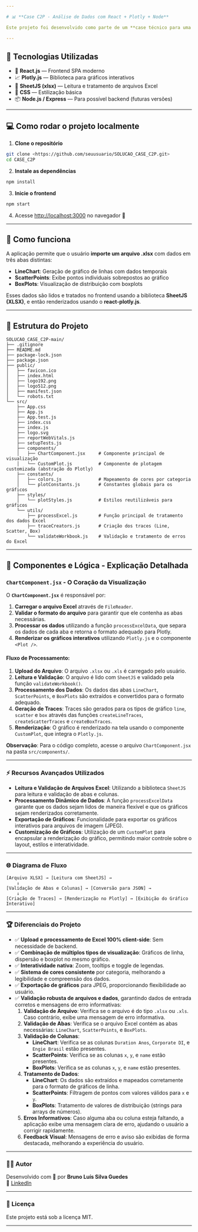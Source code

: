 ```yaml
---

# 📊 **Case C2P - Análise de Dados com React + Plotly + Node**

Este projeto foi desenvolvido como parte de um **case técnico para uma vaga de estágio Full Stack**. A proposta consistia em construir uma aplicação que **exibe visualizações gráficas** baseadas em dados fornecidos via planilha Excel, utilizando **React**, **Plotly.js**, **Node.js**, e **Excel Processing** no frontend.

---
```


## 🚀 **Tecnologias Utilizadas**

- 🧠 **React.js** — Frontend SPA moderno
- 📈 **Plotly.js** — Biblioteca para gráficos interativos
- 📁 **SheetJS (xlsx)** — Leitura e tratamento de arquivos Excel
- 🎨 **CSS** — Estilização básica
- 📦 **Node.js / Express** — Para possível backend (futuras versões)

---

## 💻 **Como rodar o projeto localmente**

1. **Clone o repositório**

```bash
git clone <https://github.com/seuusuario/SOLUCAO_CASE_C2P.git>
cd CASE_C2P
```

2. **Instale as dependências**

```bash
npm install
```

3. **Inicie o frontend**

```bash
npm start
```

4. Acesse [http://localhost:3000](http://localhost:3000/) no navegador 🚀

---

## 🧠 **Como funciona**

A aplicação permite que o usuário **importe um arquivo .xlsx** com dados em três abas distintas:

- **LineChart**: Geração de gráfico de linhas com dados temporais
- **ScatterPoints**: Exibe pontos individuais sobrepostos ao gráfico
- **BoxPlots**: Visualização de distribuição com boxplots

Esses dados são lidos e tratados no frontend usando a biblioteca **SheetJS (XLSX)**, e então renderizados usando o **react-plotly.js**.

---

## 📁 **Estrutura do Projeto**

```
SOLUCAO_CASE_C2P-main/
├── .gitignore
├── README.md
├── package-lock.json
├── package.json
├── public/
│   ├── favicon.ico
│   ├── index.html
│   ├── logo192.png
│   ├── logo512.png
│   ├── manifest.json
│   └── robots.txt
└── src/
    ├── App.css
    ├── App.js
    ├── App.test.js
    ├── index.css
    ├── index.js
    ├── logo.svg
    ├── reportWebVitals.js
    ├── setupTests.js
    ├── components/
    │   ├── ChartComponent.jsx     # Componente principal de visualização
    │   └── CustomPlot.js          # Componente de plotagem customizada (abstração do Plotly)
    ├── constants/
    │   ├── colors.js              # Mapeamento de cores por categoria
    │   └── plotConstants.js       # Constantes globais para os gráficos
    ├── styles/
    │   └── plotStyles.js          # Estilos reutilizáveis para gráficos
    └── utils/
        ├── processExcel.js        # Função principal de tratamento dos dados Excel
        ├── traceCreators.js       # Criação dos traces (Line, Scatter, Box)
        └── validateWorkbook.js    # Validação e tratamento de erros do Excel
```

---

## 🧩 **Componentes e Lógica - Explicação Detalhada**

### **`ChartComponent.jsx` - O Coração da Visualização**

O **`ChartComponent.jsx`** é responsável por:

1. **Carregar o arquivo Excel** através de `FileReader`.
2. **Validar o formato do arquivo** para garantir que ele contenha as abas necessárias.
3. **Processar os dados** utilizando a função `processExcelData`, que separa os dados de cada aba e retorna o formato adequado para Plotly.
4. **Renderizar os gráficos interativos** utilizando `Plotly.js` e o componente `<Plot />`.

#### **Fluxo de Processamento**:

1. **Upload do Arquivo**: O arquivo `.xlsx` ou `.xls` é carregado pelo usuário.
2. **Leitura e Validação**: O arquivo é lido com `SheetJS` e validado pela função `validateWorkbook()`.
3. **Processamento dos Dados**: Os dados das abas `LineChart`, `ScatterPoints`, e `BoxPlots` são extraídos e convertidos para o formato adequado.
4. **Geração de Traces**: Traces são gerados para os tipos de gráfico `line`, `scatter` e `box` através das funções `createLineTraces`, `createScatterTraces` e `createBoxTraces`.
5. **Renderização**: O gráfico é renderizado na tela usando o componente `CustomPlot`, que integra o `Plotly.js`.

**Observação**: Para o código completo, acesse o arquivo `ChartComponent.jsx` na pasta `src/components/`.

---

### ⚡ **Recursos Avançados Utilizados**
- **Leitura e Validação de Arquivos Excel**: Utilizando a biblioteca `SheetJS` para leitura e validação de abas e colunas.
- **Processamento Dinâmico de Dados**: A função `processExcelData` garante que os dados sejam lidos de maneira flexível e que os gráficos sejam renderizados corretamente.
- **Exportação de Gráficos**: Funcionalidade para exportar os gráficos interativos para arquivos de imagem (JPEG).
- **Customização de Gráficos**: Utilização de um `CustomPlot` para encapsular a renderização do gráfico, permitindo maior controle sobre o layout, estilos e interatividade.

---

### 🌐 **Diagrama de Fluxo**

```
[Arquivo XLSX] → [Leitura com SheetJS] →
    ↓
[Validação de Abas e Colunas] → [Conversão para JSON] →
    ↓
[Criação de Traces] → [Renderização no Plotly] → [Exibição do Gráfico Interativo]
```

---

### 🏆 **Diferenciais do Projeto**

- ✅ **Upload e processamento de Excel 100% client-side**: Sem necessidade de backend.
- ✅ **Combinação de múltiplos tipos de visualização**: Gráficos de linha, dispersão e boxplot no mesmo gráfico.
- ✅ **Interatividade nativa**: Zoom, tooltips e toggle de legendas.
- ✅ **Sistema de cores consistente** por categoria, melhorando a legibilidade e compreensão dos dados.
- ✅ **Exportação de gráficos** para JPEG, proporcionando flexibilidade ao usuário.
- ✅ **Validação robusta de arquivos e dados**, garantindo dados de entrada corretos e mensagens de erro informativas:
  1. **Validação de Arquivo**: Verifica se o arquivo é do tipo `.xlsx` ou `.xls`. Caso contrário, exibe uma mensagem de erro informativa.
  2. **Validação de Abas**: Verifica se o arquivo Excel contém as abas necessárias: `LineChart`, `ScatterPoints`, e `BoxPlots`.
  3. **Validação de Colunas**:
     - **LineChart**: Verifica se as colunas `Duration Anos`, `Corporate DI`, e `Engie Brasil` estão presentes.
     - **ScatterPoints**: Verifica se as colunas `x`, `y`, e `name` estão presentes.
     - **BoxPlots**: Verifica se as colunas `x`, `y`, e `name` estão presentes.
  4. **Tratamento de Dados**:
     - **LineChart**: Os dados são extraídos e mapeados corretamente para o formato de gráficos de linha.
     - **ScatterPoints**: Filtragem de pontos com valores válidos para `x` e `y`.
     - **BoxPlots**: Tratamento de valores de distribuição (strings para arrays de números).
  5. **Erros Informativos**: Caso alguma aba ou coluna esteja faltando, a aplicação exibe uma mensagem clara de erro, ajudando o usuário a corrigir rapidamente.
  6. **Feedback Visual**: Mensagens de erro e aviso são exibidas de forma destacada, melhorando a experiência do usuário.

---

### **👨‍💻 Autor**

Desenvolvido com 💙 por **Bruno Luís Silva Guedes**  
🔗 [LinkedIn](https://www.linkedin.com/in/bruno-luis-8a730b220/)

---

### **📝 Licença**

Este projeto está sob a licença MIT.

---


